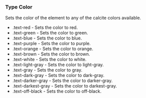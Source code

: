 ### Type Color
Sets the color of the element to any of the calcite colors available.

- .text-red          - Sets the color to red.
- .text-green        - Sets the color to green.
- .text-blue         - Sets the color to blue.
- .text-purple       - Sets the color to purple.
- .text-orange       - Sets the color to orange.
- .text-brown        - Sets the color to brown.
- .text-white        - Sets the color to white.
- .text-light-gray   - Sets the color to light-gray.
- .text-gray         - Sets the color to gray.
- .text-dark-gray    - Sets the color to dark-gray.
- .text-darker-gray  - Sets the color to darker-gray.
- .text-darkest-gray - Sets the color to darkest-gray.
- .text-off-black    - Sets the color to off-black.